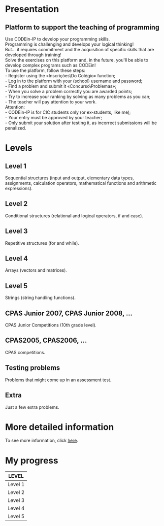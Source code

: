 # Presentation

## Platform to support the teaching of programming

<p>
    Use CODEin-IP to develop your programming skills.<br>
    Programming is challenging and develops your logical thinking!<br>
    But... it requires commitment and the acquisition of specific skills that are developed through training!<br>
    Solve the exercises on this platform and, in the future, you'll be able to develop complex programs such as CODEin!<br>
    To use the platform, follow these steps:<br>
    - Register using the «Inscrições\Do Colégio» function;<br>
    - Log in to the platform with your (school) username and password;<br>
    - Find a problem and submit it «Concurso\Problemas»;<br>
    - When you solve a problem correctly you are awarded points;<br>
    - Try to increase your ranking by solving as many problems as you can;<br>
    - The teacher will pay attention to your work.<br>
    Attention:<br>
    - CODEin-IP is for CIC students only (or ex-students, like me);<br>
    - Your entry must be approved by your teacher;<br>
    - Only submit your solution after testing it, as incorrect submissions will be penalized.
</p>

# Levels

## Level 1

<p>
    Sequential structures (input and output, elementary data types, assignments, calculation operators, mathematical functions and arithmetic expressions).
</p>

## Level 2

<p>
    Conditional structures (relational and logical operators, if and case).
</p>

## Level 3

<p>
    Repetitive structures (for and while).
</p>

## Level 4

<p>
    Arrays (vectors and matrices).
</p>

## Level 5

<p>
    Strings (string handling functions).
</p>

## CPAS Junior 2007, CPAS Junior 2008, ...

<p>
    CPAS Junior Competitions (10th grade level).
</p>

## CPAS2005, CPAS2006, ...

<p>
    CPAS competitions.
</p>

## Testing problems

<p>
    Problems that might come up in an assessment test.
</p>

## Extra

<p>
    Just a few extra problems.
</p>

# More detailed information

<p>
    To see more information, click <a href="https://winhost.cic.pt/IP/">here</a>.
</p>

# My progress

<table>
    <thead>
        <tr>
            <th>LEVEL</th>
        </tr>
    </thead>
    <tbody>
        <tr>
            <td>Level 1</td>
        </tr>
        <tr>
            <td>Level 2</td>
        </tr>
        <tr>
            <td>Level 3</td>
        </tr>
        <tr>
            <td>Level 4</td>
        </tr>
        <tr>
            <td>Level 5</td>
        </tr>
    </tbody>
</table>
